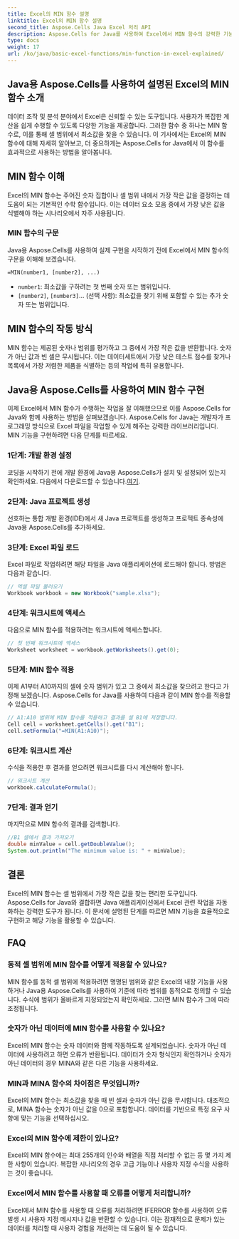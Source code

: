 ```yaml
---
title: Excel의 MIN 함수 설명
linktitle: Excel의 MIN 함수 설명
second_title: Aspose.Cells Java Excel 처리 API
description: Aspose.Cells for Java를 사용하여 Excel에서 MIN 함수의 강력한 기능을 알아보세요. 손쉽게 최소값을 찾는 방법을 알아보세요.
type: docs
weight: 17
url: /ko/java/basic-excel-functions/min-function-in-excel-explained/
---
```


## Java용 Aspose.Cells를 사용하여 설명된 Excel의 MIN 함수 소개

데이터 조작 및 분석 분야에서 Excel은 신뢰할 수 있는 도구입니다. 사용자가 복잡한 계산을 쉽게 수행할 수 있도록 다양한 기능을 제공합니다. 그러한 함수 중 하나는 MIN 함수로, 이를 통해 셀 범위에서 최소값을 찾을 수 있습니다. 이 기사에서는 Excel의 MIN 함수에 대해 자세히 알아보고, 더 중요하게는 Aspose.Cells for Java에서 이 함수를 효과적으로 사용하는 방법을 알아봅니다.

## MIN 함수 이해

Excel의 MIN 함수는 주어진 숫자 집합이나 셀 범위 내에서 가장 작은 값을 결정하는 데 도움이 되는 기본적인 수학 함수입니다. 이는 데이터 요소 모음 중에서 가장 낮은 값을 식별해야 하는 시나리오에서 자주 사용됩니다.

### MIN 함수의 구문

Java용 Aspose.Cells를 사용하여 실제 구현을 시작하기 전에 Excel에서 MIN 함수의 구문을 이해해 보겠습니다.

```
=MIN(number1, [number2], ...)
```

- `number1`: 최소값을 구하려는 첫 번째 숫자 또는 범위입니다.
- `[number2]`, `[number3]`... (선택 사항): 최소값을 찾기 위해 포함할 수 있는 추가 숫자 또는 범위입니다.

## MIN 함수의 작동 방식

MIN 함수는 제공된 숫자나 범위를 평가하고 그 중에서 가장 작은 값을 반환합니다. 숫자가 아닌 값과 빈 셀은 무시됩니다. 이는 데이터세트에서 가장 낮은 테스트 점수를 찾거나 목록에서 가장 저렴한 제품을 식별하는 등의 작업에 특히 유용합니다.

## Java용 Aspose.Cells를 사용하여 MIN 함수 구현

이제 Excel에서 MIN 함수가 수행하는 작업을 잘 이해했으므로 이를 Aspose.Cells for Java와 함께 사용하는 방법을 살펴보겠습니다. Aspose.Cells for Java는 개발자가 프로그래밍 방식으로 Excel 파일을 작업할 수 있게 해주는 강력한 라이브러리입니다. MIN 기능을 구현하려면 다음 단계를 따르세요.

### 1단계: 개발 환경 설정

 코딩을 시작하기 전에 개발 환경에 Java용 Aspose.Cells가 설치 및 설정되어 있는지 확인하세요. 다음에서 다운로드할 수 있습니다.[여기](https://releases.aspose.com/cells/java/).

### 2단계: Java 프로젝트 생성

선호하는 통합 개발 환경(IDE)에서 새 Java 프로젝트를 생성하고 프로젝트 종속성에 Java용 Aspose.Cells를 추가하세요.

### 3단계: Excel 파일 로드

Excel 파일로 작업하려면 해당 파일을 Java 애플리케이션에 로드해야 합니다. 방법은 다음과 같습니다.

```java
// 엑셀 파일 불러오기
Workbook workbook = new Workbook("sample.xlsx");
```

### 4단계: 워크시트에 액세스

다음으로 MIN 함수를 적용하려는 워크시트에 액세스합니다.

```java
// 첫 번째 워크시트에 액세스
Worksheet worksheet = workbook.getWorksheets().get(0);
```

### 5단계: MIN 함수 적용

이제 A1부터 A10까지의 셀에 숫자 범위가 있고 그 중에서 최소값을 찾으려고 한다고 가정해 보겠습니다. Aspose.Cells for Java를 사용하여 다음과 같이 MIN 함수를 적용할 수 있습니다.

```java
// A1:A10 범위에 MIN 함수를 적용하고 결과를 셀 B1에 저장합니다.
Cell cell = worksheet.getCells().get("B1");
cell.setFormula("=MIN(A1:A10)");
```

### 6단계: 워크시트 계산

수식을 적용한 후 결과를 얻으려면 워크시트를 다시 계산해야 합니다.

```java
// 워크시트 계산
workbook.calculateFormula();
```

### 7단계: 결과 얻기

마지막으로 MIN 함수의 결과를 검색합니다.

```java
//B1 셀에서 결과 가져오기
double minValue = cell.getDoubleValue();
System.out.println("The minimum value is: " + minValue);
```

## 결론

Excel의 MIN 함수는 셀 범위에서 가장 작은 값을 찾는 편리한 도구입니다. Aspose.Cells for Java와 결합하면 Java 애플리케이션에서 Excel 관련 작업을 자동화하는 강력한 도구가 됩니다. 이 문서에 설명된 단계를 따르면 MIN 기능을 효율적으로 구현하고 해당 기능을 활용할 수 있습니다.

## FAQ

### 동적 셀 범위에 MIN 함수를 어떻게 적용할 수 있나요?

MIN 함수를 동적 셀 범위에 적용하려면 명명된 범위와 같은 Excel의 내장 기능을 사용하거나 Java용 Aspose.Cells를 사용하여 기준에 따라 범위를 동적으로 정의할 수 있습니다. 수식에 범위가 올바르게 지정되었는지 확인하세요. 그러면 MIN 함수가 그에 따라 조정됩니다.

### 숫자가 아닌 데이터에 MIN 함수를 사용할 수 있나요?

Excel의 MIN 함수는 숫자 데이터와 함께 작동하도록 설계되었습니다. 숫자가 아닌 데이터에 사용하려고 하면 오류가 반환됩니다. 데이터가 숫자 형식인지 확인하거나 숫자가 아닌 데이터의 경우 MINA와 같은 다른 기능을 사용하세요.

### MIN과 MINA 함수의 차이점은 무엇입니까?

Excel의 MIN 함수는 최소값을 찾을 때 빈 셀과 숫자가 아닌 값을 무시합니다. 대조적으로, MINA 함수는 숫자가 아닌 값을 0으로 포함합니다. 데이터를 기반으로 특정 요구 사항에 맞는 기능을 선택하십시오.

### Excel의 MIN 함수에 제한이 있나요?

Excel의 MIN 함수에는 최대 255개의 인수와 배열을 직접 처리할 수 없는 등 몇 가지 제한 사항이 있습니다. 복잡한 시나리오의 경우 고급 기능이나 사용자 지정 수식을 사용하는 것이 좋습니다.

### Excel에서 MIN 함수를 사용할 때 오류를 어떻게 처리합니까?

Excel에서 MIN 함수를 사용할 때 오류를 처리하려면 IFERROR 함수를 사용하여 오류 발생 시 사용자 지정 메시지나 값을 반환할 수 있습니다. 이는 잠재적으로 문제가 있는 데이터를 처리할 때 사용자 경험을 개선하는 데 도움이 될 수 있습니다.